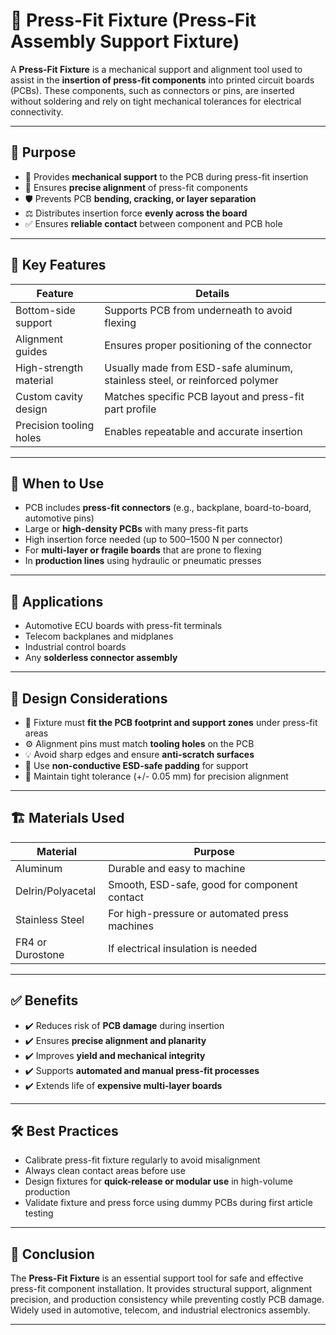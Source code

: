 # 🔩 Press-Fit Fixture (Press-Fit Assembly Support Fixture)

A **Press-Fit Fixture** is a mechanical support and alignment tool used to assist in the **insertion of press-fit components** into printed circuit boards (PCBs). These components, such as connectors or pins, are inserted without soldering and rely on tight mechanical tolerances for electrical connectivity.

---

## 🧾 Purpose

- 🤝 Provides **mechanical support** to the PCB during press-fit insertion
- 🎯 Ensures **precise alignment** of press-fit components
- 🛡️ Prevents PCB **bending, cracking, or layer separation**
- ⚖️ Distributes insertion force **evenly across the board**
- ✅ Ensures **reliable contact** between component and PCB hole

---

## 📌 Key Features

| Feature               | Details |
|------------------------|---------|
| Bottom-side support    | Supports PCB from underneath to avoid flexing |
| Alignment guides       | Ensures proper positioning of the connector |
| High-strength material | Usually made from ESD-safe aluminum, stainless steel, or reinforced polymer |
| Custom cavity design   | Matches specific PCB layout and press-fit part profile |
| Precision tooling holes| Enables repeatable and accurate insertion |

---

## 📍 When to Use

- PCB includes **press-fit connectors** (e.g., backplane, board-to-board, automotive pins)
- Large or **high-density PCBs** with many press-fit parts
- High insertion force needed (up to 500–1500 N per connector)
- For **multi-layer or fragile boards** that are prone to flexing
- In **production lines** using hydraulic or pneumatic presses

---

## 🧰 Applications

- Automotive ECU boards with press-fit terminals
- Telecom backplanes and midplanes
- Industrial control boards
- Any **solderless connector assembly**

---

## 🔧 Design Considerations

- 🔲 Fixture must **fit the PCB footprint and support zones** under press-fit areas
- ⚙️ Alignment pins must match **tooling holes** on the PCB
- 💡 Avoid sharp edges and ensure **anti-scratch surfaces**
- 🧽 Use **non-conductive ESD-safe padding** for support
- 🧭 Maintain tight tolerance (+/- 0.05 mm) for precision alignment

---

## 🏗️ Materials Used

| Material       | Purpose |
|----------------|---------|
| Aluminum       | Durable and easy to machine |
| Delrin/Polyacetal | Smooth, ESD-safe, good for component contact |
| Stainless Steel| For high-pressure or automated press machines |
| FR4 or Durostone | If electrical insulation is needed |

---

## ✅ Benefits

- ✔️ Reduces risk of **PCB damage** during insertion
- ✔️ Ensures **precise alignment and planarity**
- ✔️ Improves **yield and mechanical integrity**
- ✔️ Supports **automated and manual press-fit processes**
- ✔️ Extends life of **expensive multi-layer boards**

---

## 🛠️ Best Practices

- Calibrate press-fit fixture regularly to avoid misalignment
- Always clean contact areas before use
- Design fixtures for **quick-release or modular use** in high-volume production
- Validate fixture and press force using dummy PCBs during first article testing

---

## 🏁 Conclusion

The **Press-Fit Fixture** is an essential support tool for safe and effective press-fit component installation. It provides structural support, alignment precision, and production consistency while preventing costly PCB damage. Widely used in automotive, telecom, and industrial electronics assembly.

---
